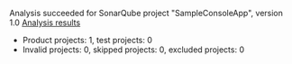 Analysis succeeded for SonarQube project "SampleConsoleApp", version 1.0 [Analysis results](http://localhost:9000/dashboard/index/org.sonarqube:sonarqube-scanner-msbuild)
- Product projects: 1, test projects: 0
- Invalid projects: 0, skipped projects: 0, excluded projects: 0

